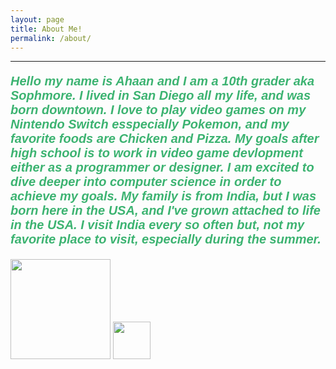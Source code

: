 ```yaml
---
layout: page
title: About Me!
permalink: /about/
---
```


<html>
<body>

---
<p style="font-size:100%; color: MediumSeaGreen; font: italic bold 20px Arial, sans-serif;"> Hello my name is Ahaan and I am a 10th grader aka Sophmore. I lived in San Diego all my life, and was born downtown. I love to play video games on my Nintendo Switch esspecially Pokemon, and my favorite foods are Chicken and Pizza. My goals after high school is to work in video game devlopment either as a programmer or designer. I am excited to dive deeper into computer science in order to achieve my goals. My family is from India, but I was born here in the USA, and I've grown attached to life in the USA. I visit India every so often but, not my favorite place to visit, especially during the summer. </p>


<img src="{{site.baseurl}}/images/IMG_9146.jpg" height="160">
<img src="{{site.baseurl}}/images/india.png" height="60" title="Home" alt="">
</body>
</html>

